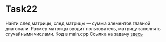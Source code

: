 # Task22
Найти след матрицы,  след матрицы — сумма элементов главной диагонали. Размер матрицы вводит пользователь, матрицу заполнять случайными числами.
Код в main.cpp
Ссылка на задачу [здесь](http://cppstudio.com/post/1342/)
